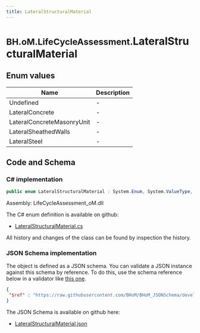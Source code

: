 ```yaml
---
title: LateralStructuralMaterial
---
```


# <small>BH.oM.LifeCycleAssessment.</small>**LateralStructuralMaterial**



## Enum values

| Name            | Description                                                    |
|-----------------|----------------------------------------------------------------|
| Undefined |  -  |
| LateralConcrete |  -  |
| LateralConcreteMasonryUnit |  -  |
| LateralSheathedWalls |  -  |
| LateralSteel |  -  |


## Code and Schema

### C# implementation

``` C# title="C#"
public enum LateralStructuralMaterial : System.Enum, System.ValueType, System.IComparable, System.ISpanFormattable, System.IFormattable, System.IConvertible
```

Assembly: LifeCycleAssessment_oM.dll

The C# enum definition is available on github:

- [LateralStructuralMaterial.cs](https://github.com/BHoM/BHoM/blob/develop/LifeCycleAssessment_oM/Enums\LateralStructuralMaterial.cs)

All history and changes of the class can be found by inspection the history.
### JSON Schema implementation

The object is defined as a JSON schema. You can validate a JSON instance against this schema by reference. To do this, use the schema reference below in a validator like [this one](https://www.jsonschemavalidator.net/).

``` json title="JSON Schema"
{
 "$ref" : "https://raw.githubusercontent.com/BHoM/BHoM_JSONSchema/develop/LifeCycleAssessment_oM/LateralStructuralMaterial.json"
}
```

The JSON Schema is available on github here:

- [LateralStructuralMaterial.json](https://github.com/BHoM/BHoM_JSONSchema/blob/develop/LifeCycleAssessment_oM/LateralStructuralMaterial.json)
